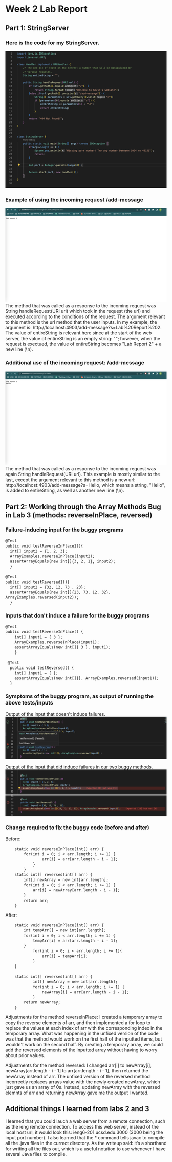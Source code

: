 # Week 2 Lab Report

## Part 1: StringServer
### Here is the code for my StringServer.
![Image](StringServerCode.png)
### Example of using the incoming request /add-message
![Image](addMessageEx1.png)
The method that was called as a response to the incoming request was String handleRequest(URI url) which took in the request (the url) and executed according to the conditions of the request. The argument relevant to this method is the url method that the user inputs. In my example, the argument is: http://localhost:4903/add-message?s=Lab%20Report%202. The value of entireString is relevant here since at the start of the web server, the value of entireString is an empty string: ""; however, when the request is exectued, the value of entireString becomes "Lab Report 2" + a new line (\n).
### Additional use of the incoming request: /add-message
![Image](addMessageEx2.png)
The method that was called as a response to the incoming request was again String handleRequest(URI url). This example is mostly similar to the last, except the argument relevant to this method is a new url: http://localhost:4903/add-message?s=Hello, which means a string, "Hello",  is added to entireString, as well as another new line (\n). 

## Part 2: Working through the Array Methods Bug in Lab 3 (methods: reverseInPlace, reversed)
### Failure-inducing input for the buggy programs
```
@Test
public void testReverseInPlace1(){
  int[] input2 = {1, 2, 3};
  ArrayExamples.reverseInPlace(input2);
  assertArrayEquals(new int[]{3, 2, 1}, input2);
  }

@Test
public void testReversed1(){
  int[] input2 = {32, 12, 73 , 23};
  assertArrayEquals(new int[]{23, 73, 12, 32}, ArrayExamples.reversed(input2));
  }
```
### Inputs that don't induce a failure for the buggy programs
```
@Test
public void testReverseInPlace() {
    int[] input1 = { 3 };
    ArrayExamples.reverseInPlace(input1);
    assertArrayEquals(new int[]{ 3 }, input1);
	}
  
 @Test
  public void testReversed() {
    int[] input1 = { };
    assertArrayEquals(new int[]{}, ArrayExamples.reversed(input1));
  }
```

### Symptoms of the buggy program, as output of running the above tests/inputs
Output of the input that doesn't induce failures. 
![Image](Non-failureInputs.png)

Output of the input that did induce failures in our two buggy methods. 
![Image](reverseInPlaceFailure.png)
![Image](reverseFailure.png)

### Change required to fix the buggy code (before and after)
Before:
```
	static void reverseInPlace(int[] arr) {
		for(int i = 0; i < arr.length; i += 1) {
      			arr[i] = arr[arr.length - i - 1];
			}
		}
	static int[] reversed(int[] arr) {
		int[] newArray = new int[arr.length];
		for(int i = 0; i < arr.length; i += 1) {
			arr[i] = newArray[arr.length - i - 1];
		}
		return arr;
	}
```
After:
```
	static void reverseInPlace(int[] arr) {
		int tempArr[] = new int[arr.length];
		for(int i = 0; i < arr.length; i += 1) {
			tempArr[i] = arr[arr.length - i - 1];
		}
    		for(int i = 0; i < arr.length; i += 1){
      			arr[i] = tempArr[i];
    		}
  	}
  
  	static int[] reversed(int[] arr) {
    		int[] newArray = new int[arr.length];
    		for(int i = 0; i < arr.length; i += 1) {
      			newArray[i] = arr[arr.length - i - 1];
    		}
    	return newArray;
  	}
```
Adjustments for the method reverseInPlace: I created a temporary array to copy the reverse elements of arr, and then implemented a for loop to replace the values at each index of arr with the corresponding index in the temporary array. What was happening in the unfixed version of the code was that the method would work on the first half of the inputted items, but wouldn't work on the second half. By creating a temporary array, we could add the reversed elements of the inputted array without having to worry about prior values. 

Adjustments for the method reversed: I changed arr[i] to newArray[i], newArray[arr.length - i - 1] to arr[arr.length - i - 1], then returned the newArray instead of arr. The unfixed version of the reversed method incorrectly replaces arrays value with the newly created newArray, which just gave us an array of 0s. Instead, updating newArray with the reversed elemnts of arr and returning newArray gave me the output I wanted. 

## Additional things I learned from labs 2 and 3
I learned that you could lauch a web server from a remote connection, such as the ieng remote connection. To access this web server, instead of the local host url, it would look this: ieng6-201.ucsd.edu:3000 (3000 being the input port number). I also learned that the * command tells javac to compile all the .java files in the currect directory. As the writeup said: it’s a shorthand for writing all the files out, which is a useful notation to use whenever I have several Java files to compile.
